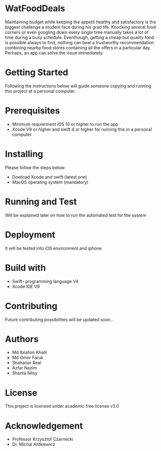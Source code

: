 # WatFoodDeals

Maintaining budget while keeping the appetit healthy and satisfactory is the biggest challenge a student face during his grad life.
Knocking several food corners or even googling down every single time manually takes a lot of time during a busy schedule. 
Eventhough, getting a cheap but quality food is possible always to find, nothing can beat a trustworthy recommendation combining 
nearby food stores containing all the offers in a particular day. Perhaps, an app can solve the issue immediately.

# Getting Started

Following the instructions below will guide someone copying and running this project at a personal computer. 

# Prerequisites


*  Minimum requierment iOS 10 or higher to run the app 
*  Xcode V9 or higher and swift 4 or higher for running this in a personal computer

# Installing

Please follow the steps below:

*  Dowload Xcode and swift (latest one)
*  MacOS operating system (mandatory)

# Running and Test

Will be explained later on how to run the automated test for the system


# Deployment

It will be tested into iOS environment and iphone

# Build with

*  Swift- programming language V4
*  Xcode IDE V9

# Contributing

Future contributing possibilities will be updated soon..

# Authors

*  Md Ibrahim Khalil
*  Md Omor Faruk
*  Shahariar Real
*  Azfar Nazim
*  Shanta Niloy

# License

This project is licensed under academic free license v3.0

# Acknowledgement

*  Professor Krzysztof Czarnecki
*  Dr. Michal Antkiewicz
 











